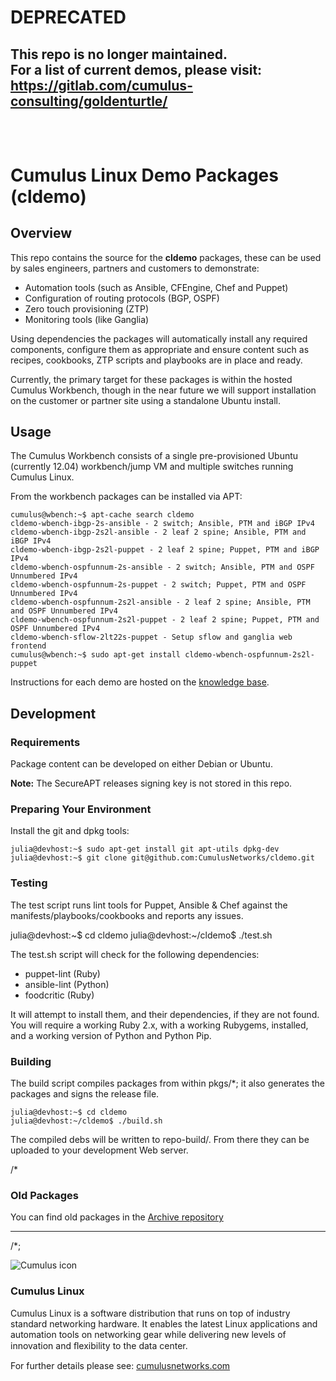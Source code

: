 # DEPRECATED
## This repo is no longer maintained.<br>For a list of current demos, please visit:<br>https://gitlab.com/cumulus-consulting/goldenturtle/<br><br><br>

# Cumulus Linux Demo Packages (cldemo)


## Overview

This repo contains the source for the **cldemo** packages, these can be used by sales engineers, partners and customers to demonstrate:

* Automation tools (such as Ansible, CFEngine, Chef and Puppet)
* Configuration of routing protocols (BGP, OSPF)
* Zero touch provisioning (ZTP)
* Monitoring tools (like Ganglia)

Using dependencies the packages will automatically install any required
components, configure them as appropriate and ensure content such as recipes,
cookbooks, ZTP scripts and playbooks are in place and ready.

Currently, the primary target for these packages is within the hosted Cumulus
Workbench, though in the near future we will support installation on the customer
or partner site using a standalone Ubuntu install.

## Usage

The Cumulus Workbench consists of a single pre-provisioned Ubuntu
(currently 12.04) workbench/jump VM and multiple switches running Cumulus Linux.

From the workbench packages can be installed via APT:

	cumulus@wbench:~$ apt-cache search cldemo
	cldemo-wbench-ibgp-2s-ansible - 2 switch; Ansible, PTM and iBGP IPv4
	cldemo-wbench-ibgp-2s2l-ansible - 2 leaf 2 spine; Ansible, PTM and iBGP IPv4
	cldemo-wbench-ibgp-2s2l-puppet - 2 leaf 2 spine; Puppet, PTM and iBGP IPv4
	cldemo-wbench-ospfunnum-2s-ansible - 2 switch; Ansible, PTM and OSPF Unnumbered IPv4
	cldemo-wbench-ospfunnum-2s-puppet - 2 switch; Puppet, PTM and OSPF Unnumbered IPv4
	cldemo-wbench-ospfunnum-2s2l-ansible - 2 leaf 2 spine; Ansible, PTM and OSPF Unnumbered IPv4
	cldemo-wbench-ospfunnum-2s2l-puppet - 2 leaf 2 spine; Puppet, PTM and OSPF Unnumbered IPv4
	cldemo-wbench-sflow-2lt22s-puppet - Setup sflow and ganglia web frontend
	cumulus@wbench:~$ sudo apt-get install cldemo-wbench-ospfunnum-2s2l-puppet

Instructions for each demo are hosted on the [knowledge base](https://support.cumulusnetworks.com/hc/en-us/sections/200398866-Demos-and-Training).

## Development

### Requirements

Package content can be developed on either Debian or Ubuntu.

**Note:** The SecureAPT releases signing key is not stored in this repo.

### Preparing Your Environment

Install the git and dpkg tools:

	julia@devhost:~$ sudo apt-get install git apt-utils dpkg-dev
	julia@devhost:~$ git clone git@github.com:CumulusNetworks/cldemo.git

### Testing

The test script runs lint tools for Puppet, Ansible & Chef against the
manifests/playbooks/cookbooks and reports any issues.

  julia@devhost:~$ cd cldemo
	julia@devhost:~/cldemo$ ./test.sh

The test.sh script will check for the following dependencies:

* puppet-lint (Ruby)
* ansible-lint (Python)
* foodcritic (Ruby)

It will attempt to install them, and their dependencies, if they are not
found. You will require a working Ruby 2.x, with a working Rubygems,
installed, and a working version of Python and Python Pip.

### Building

The build script compiles packages from within pkgs/*; it also generates the
packages and signs the release file.

	julia@devhost:~$ cd cldemo
	julia@devhost:~/cldemo$ ./build.sh

The compiled debs will be written to repo-build/. From there they can be uploaded
to your development Web server.

/*

### Old Packages

You can find old packages in the [Archive repository](https://github.com/CumulusNetworks/cldemo-archive)

---
/*;

![Cumulus icon](http://cumulusnetworks.com/static/cumulus/img/logo_2014.png)

### Cumulus Linux

Cumulus Linux is a software distribution that runs on top of industry standard
networking hardware. It enables the latest Linux applications and automation
tools on networking gear while delivering new levels of innovation and
ﬂexibility to the data center.

For further details please see: [cumulusnetworks.com](http://www.cumulusnetworks.com)
